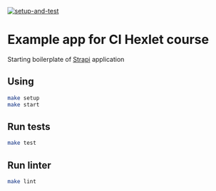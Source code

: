 [![setup-and-test](https://github.com/Terenty-JS/hexlet-my-first-workflow/actions/workflows/set_up.yml/badge.svg?event=push)](https://github.com/Terenty-JS/hexlet-my-first-workflow/actions/workflows/set_up.yml)

# Example app for CI Hexlet course

Starting boilerplate of [Strapi](https://strapi.io/) application

## Using

```sh
make setup
make start
```

## Run tests

```sh
make test
```

## Run linter

```sh
make lint
```